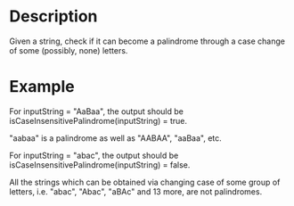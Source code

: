 # Description

Given a string, check if it can become a palindrome through a case change of some (possibly, none) letters.

# Example

For inputString = "AaBaa", the output should be
isCaseInsensitivePalindrome(inputString) = true.

"aabaa" is a palindrome as well as "AABAA", "aaBaa", etc.

For inputString = "abac", the output should be
isCaseInsensitivePalindrome(inputString) = false.

All the strings which can be obtained via changing case of some group of letters, i.e. "abac", "Abac", "aBAc" and 13 more, are not palindromes.
